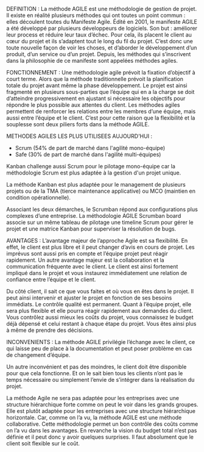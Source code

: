DEFINITION :
La méthode AGILE est une méthodologie de gestion de projet. 
Il existe en réalité plusieurs méthodes qui ont toutes un point commun : elles découlent toutes du Manifeste Agile. 
Édité en 2001, le manifeste AGILE a été développé par plusieurs développeurs de logiciels.
Son but : améliorer leur process et réduire leur taux d’échec.
Pour cela, ils placent le client au cœur du projet et ils s’adaptent tout le long du fil du projet.
C’est donc une toute nouvelle façon de voir les choses, et d’aborder le développement d’un produit, d’un service ou d’un projet.
Depuis, les méthodes qui s’inscrivent dans la philosophie de ce manifeste sont appelées méthodes agiles.


FONCTIONNEMENT : 
Une méthodologie agile prévoit la fixation d’objectif à court terme.
Alors que la méthode traditionnelle prévoit la planification totale du projet avant même la phase développement.
Le projet est ainsi fragmenté en plusieurs sous-parties que l’équipe qui en a la charge se doit d’atteindre progressivement
en ajustant si nécessaire les objectifs pour répondre le plus possible aux attentes du client.
Les méthodes agiles permettent de renforcer les relations entre les membres d’une équipe,
mais aussi entre l’équipe et le client.
C’est pour cette raison que la flexibilité et la souplesse sont deux piliers forts dans la méthode AGILE.

METHODES AGILES LES PLUS UTILISEES AUJOURD'HUI :
- Scrum (54% de part de marché dans l'agilité mono-équipe)
- Safe (30% de part de marché dans l'agilité multi-équipes)

Kanban challenge aussi Scrum pour le pilotage mono-équipe car la méthodologie Scrum est plus adaptée
à la gestion d'un projet unique.

La méthode Kanban est plus adaptée pour le management de plusieurs projets ou de la TMA
(tierce maintenance applicative) ou MCO (maintien en condition opérationnelle).

Associant les deux démarches, le Scrumban répond aux configurations plus complexes d’une entreprise.
La méthodologie AGILE Scrumban board associe sur un même tableau de pilotage une timeline Scrum pour gérer le projet
et une matrice Kanban pour superviser la résolution de bugs.

AVANTAGES : 
L’avantage majeur de l’approche Agile est sa flexibilité.
En effet, le client est plus libre et il peut changer d’avis en cours de projet.
Les imprévus sont aussi pris en compte et l’équipe projet peut réagir rapidement.
Un autre avantage majeur est la collaboration et la communication fréquente avec le client.
Le client est ainsi fortement impliqué dans le projet et vous instaurez immédiatement
une relation de confiance entre l’équipe et le client.

Du côté client, il sait ce que vous faites et où vous en êtes dans le projet.
Il peut ainsi intervenir et ajuster le projet en fonction de ses besoins immédiats.
Le contrôle qualité est permanent.
Quant à l’équipe projet, elle sera plus flexible et elle pourra réagir rapidement aux demandes du client.
Vous contrôlez aussi mieux les coûts du projet, vous connaissez le budget déjà dépensé et celui restant
à chaque étape du projet. Vous êtes ainsi plus à même de prendre des décisions.

INCONVENIENTS :
La méthode AGILE privilégie l’échange avec le client, ce qui laisse peu de place à la documentation
et peut poser problème en cas de changement d’équipe.

Un autre inconvénient et pas des moindres, le client doit être disponible pour que cela fonctionne.
Et on le sait bien tous les clients n’ont pas le temps nécessaire ou simplement l’envie de s’intégrer
dans la réalisation du projet.

La méthode Agile ne sera pas adaptée pour les entreprises avec une structure hiérarchique
forte comme on peut le voir dans les grands groupes.
Elle est plutôt adaptée pour les entreprises avec une structure hiérarchique horizontale.
Car, comme on l’a vu, la méthode AGILE est une méthode collaborative.
Cette méthodologie permet un bon contrôle des coûts comme on l’a vu dans les avantages.
En revanche la vision du budget total n’est pas définie et il peut donc y avoir quelques surprises.
Il faut absolument que le client soit flexible sur le coût.
